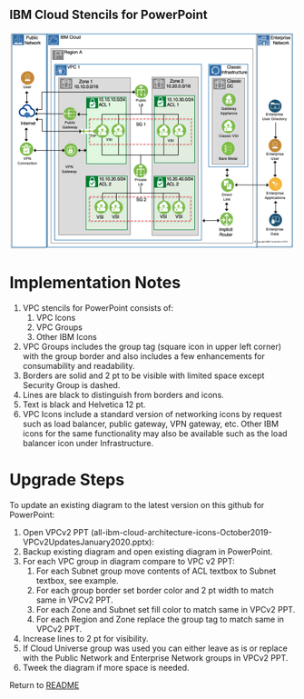 ## IBM Cloud Stencils for PowerPoint

![VPCExperience](/images/vpc-experience-powerpoint.png)

# Implementation Notes

1. VPC stencils for PowerPoint consists of:
    1. VPC Icons
    2. VPC Groups
    3. Other IBM Icons
2. VPC Groups includes the group tag (square icon in upper left corner) with the group border and also includes a few enhancements for consumability and readability.
3. Borders are solid and 2 pt to be visible with limited space except Security Group is dashed.
4. Lines are black to distinguish from borders and icons.
5. Text is black and Helvetica 12 pt.
6. VPC Icons include a standard version of networking icons by request such as load balancer, public gateway, VPN gateway, etc.  Other IBM icons for the same functionality may also be available such as the load balancer icon under Infrastructure.

# Upgrade Steps

To update an existing diagram to the latest version on this github for PowerPoint:
1. Open VPCv2 PPT (all-ibm-cloud-architecture-icons-October2019-VPCv2UpdatesJanuary2020.pptx): 
2. Backup existing diagram and open existing diagram in PowerPoint.
3. For each VPC group in diagram compare to VPC v2 PPT:
    1. For each Subnet group move contents of ACL textbox to Subnet textbox, see example.
    2. For each group border set border color and 2 pt width to match same in VPCv2 PPT.
    3. For each Zone and Subnet set fill color to match same in VPCv2 PPT.
    4. For each Region and Zone replace the group tag to match same in VPCv2 PPT.
4. Increase lines to 2 pt for visibility.
5. If Cloud Universe group was used you can either leave as is or replace with the Public Network and Enterprise Network groups in VPCv2 PPT.
6. Tweek the diagram if more space is needed.

Return to [README](/README.md)
